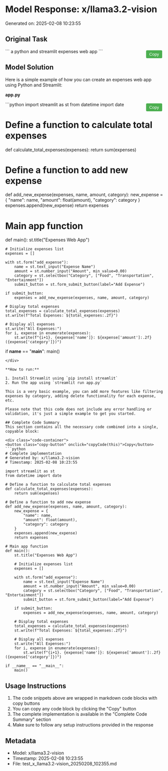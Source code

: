 # Model Response: x/llama3.2-vision
Generated on: 2025-02-08 10:23:55


<style>
.copy-button {
    position: absolute;
    top: 5px;
    right: 5px;
    padding: 5px 10px;
    background-color: #4CAF50;
    color: white;
    border: none;
    border-radius: 3px;
    cursor: pointer;
    z-index: 1;
}
.code-container {
    position: relative;
    margin: 10px 0;
}
.copy-button:hover {
    background-color: #45a049;
}
.copy-button:active {
    background-color: #3d8b40;
}
</style>

<script>
function copyCode(buttonElement) {
    const codeBlock = buttonElement.parentElement.querySelector('code');
    const range = document.createRange();
    range.selectNode(codeBlock);
    window.getSelection().removeAllRanges();
    window.getSelection().addRange(range);
    try {
        document.execCommand('copy');
        buttonElement.textContent = 'Copied!';
        setTimeout(() => {
            buttonElement.textContent = 'Copy';
        }, 2000);
    } catch(e) {
        console.error('Failed to copy text:', e);
        buttonElement.textContent = 'Failed to copy';
    }
    window.getSelection().removeAllRanges();
}
</script>


## Original Task
<div class="code-container">
<button class="copy-button" onclick="copyCode(this)">Copy</button>
```
a python and streamlit expenses web app
```
</div>

## Model Solution
Here is a simple example of how you can create an expenses web app using Python and Streamlit:

**app.py**
<div class="code-container">
<button class="copy-button" onclick="copyCode(this)">Copy</button>
```python
import streamlit as st
from datetime import date

# Define a function to calculate total expenses
def calculate_total_expenses(expenses):
    return sum(expenses)

# Define a function to add new expense
def add_new_expense(expenses, name, amount, category):
    new_expense = {
        "name": name,
        "amount": float(amount),
        "category": category
    }
    expenses.append(new_expense)
    return expenses

# Main app function
def main():
    st.title("Expenses Web App")

    # Initialize expenses list
    expenses = []

    with st.form("add_expense"):
        name = st.text_input("Expense Name")
        amount = st.number_input("Amount", min_value=0.00)
        category = st.selectbox("Category", ["Food", "Transportation", "Entertainment"])
        submit_button = st.form_submit_button(label="Add Expense")

    if submit_button:
        expenses = add_new_expense(expenses, name, amount, category)

    # Display total expenses
    total_expenses = calculate_total_expenses(expenses)
    st.write(f"Total Expenses: ${total_expenses:.2f}")

    # Display all expenses
    st.write("All Expenses:")
    for i, expense in enumerate(expenses):
        st.write(f"{i+1}. {expense['name']}: ${expense['amount']:.2f} ({expense['category']})")

if __name__ == "__main__":
    main()
```
</div>

**How to run:**

1. Install Streamlit using `pip install streamlit`
2. Run the app using `streamlit run app.py`

This is a very basic example, you can add more features like filtering expenses by category, adding delete functionality for each expense, etc.

Please note that this code does not include any error handling or validation, it's just a simple example to get you started.

## Complete Code Summary
This section contains all the necessary code combined into a single, copyable block:

<div class="code-container">
<button class="copy-button" onclick="copyCode(this)">Copy</button>
```python
# Complete implementation
# Generated by: x/llama3.2-vision
# Timestamp: 2025-02-08 10:23:55

import streamlit as st
from datetime import date

# Define a function to calculate total expenses
def calculate_total_expenses(expenses):
    return sum(expenses)

# Define a function to add new expense
def add_new_expense(expenses, name, amount, category):
    new_expense = {
        "name": name,
        "amount": float(amount),
        "category": category
    }
    expenses.append(new_expense)
    return expenses

# Main app function
def main():
    st.title("Expenses Web App")

    # Initialize expenses list
    expenses = []

    with st.form("add_expense"):
        name = st.text_input("Expense Name")
        amount = st.number_input("Amount", min_value=0.00)
        category = st.selectbox("Category", ["Food", "Transportation", "Entertainment"])
        submit_button = st.form_submit_button(label="Add Expense")

    if submit_button:
        expenses = add_new_expense(expenses, name, amount, category)

    # Display total expenses
    total_expenses = calculate_total_expenses(expenses)
    st.write(f"Total Expenses: ${total_expenses:.2f}")

    # Display all expenses
    st.write("All Expenses:")
    for i, expense in enumerate(expenses):
        st.write(f"{i+1}. {expense['name']}: ${expense['amount']:.2f} ({expense['category']})")

if __name__ == "__main__":
    main()

```
</div>

## Usage Instructions
1. The code snippets above are wrapped in markdown code blocks with copy buttons
2. You can copy any code block by clicking the "Copy" button
3. The complete implementation is available in the "Complete Code Summary" section
4. Make sure to follow any setup instructions provided in the response

## Metadata
- Model: x/llama3.2-vision
- Timestamp: 2025-02-08 10:23:55
- File: test_x_llama3.2-vision_20250208_102355.md
